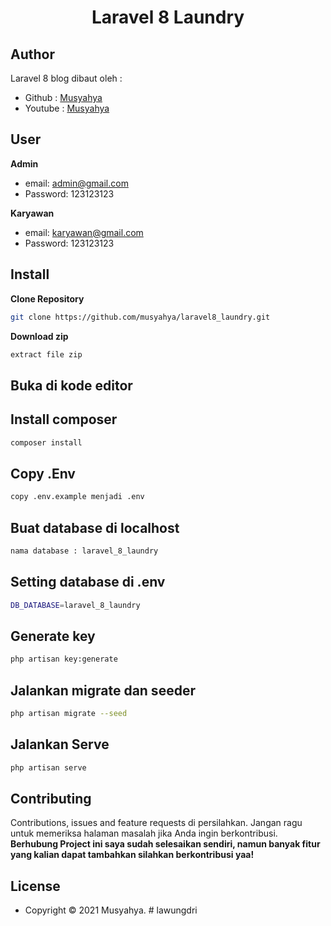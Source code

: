 <h1 align="center">Laravel 8 Laundry</h1>

## Author

Laravel 8 blog dibaut oleh :

- Github : <a href="https://github.com/musyahya/laravel8_laundry"> Musyahya </a>
- Youtube : <a href="https://www.youtube.com/channel/UC1iCvpMssrHnUsWKEe2cOag"> Musyahya </a>

## User

**Admin**

- email: admin@gmail.com
- Password: 123123123

**Karyawan**

- email: karyawan@gmail.com
- Password: 123123123

## Install

**Clone Repository**

```bash
git clone https://github.com/musyahya/laravel8_laundry.git
```

**Download zip**

```bash
extract file zip
```

## Buka di kode editor


## Install composer

```bash
composer install
```

## Copy .Env

```bash
copy .env.example menjadi .env
```

## Buat database di localhost 

```bash
nama database : laravel_8_laundry
```

## Setting database di .env

```bash
DB_DATABASE=laravel_8_laundry
```

## Generate key

```bash
php artisan key:generate
```

## Jalankan migrate dan seeder

```bash
php artisan migrate --seed
```

## Jalankan Serve

```bash
php artisan serve
```

## Contributing

Contributions, issues and feature requests di persilahkan.
Jangan ragu untuk memeriksa halaman masalah jika Anda ingin berkontribusi. **Berhubung Project ini saya sudah selesaikan sendiri, namun banyak fitur yang kalian dapat tambahkan silahkan berkontribusi yaa!**

## License

- Copyright © 2021 Musyahya.
#   l a w u n g d r i  
 
